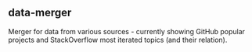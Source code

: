 ## data-merger

Merger for data from various sources - currently showing GitHub popular projects and StackOverflow most iterated topics (and their relation).
